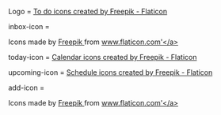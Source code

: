 Logo = <a href="https://www.flaticon.com/free-icons/to-do" title="to do icons">To do icons created by Freepik - Flaticon</a>

inbox-icon = <div> Icons made by <a href="https://www.freepik.com" title="Freepik"> Freepik </a> from <a href="https://www.flaticon.com/" title="Flaticon">www.flaticon.com'</a></div>

today-icon = <a href="https://www.flaticon.com/free-icons/calendar" title="calendar icons">Calendar icons created by Freepik - Flaticon</a>

upcoming-icon = <a href="https://www.flaticon.com/free-icons/schedule" title="schedule icons">Schedule icons created by Freepik - Flaticon</a>

add-icon = <div> Icons made by <a href="https://www.freepik.com" title="Freepik"> Freepik </a> from <a href="https://www.flaticon.com/" title="Flaticon">www.flaticon.com'</a></div>